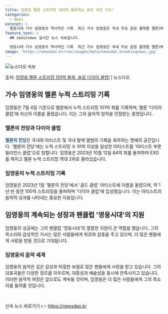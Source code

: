 ```yaml
---
title: 임영웅 멜론 스트리밍 101억 돌파하는 솔로 국민 가수!
categories:
  - News
excerpt: >
  영웅시대 가수 임영웅의 역사적인 기록  최근 가수 임영웅은 국내 주요 음원 플랫폼 멜론(Melon)에서 누적…
feature_text: >
  ## seoulnews 실시간 뉴스 속보입니다.

  영웅시대 가수 임영웅의 역사적인 기록  최근 가수 임영웅은 국내 주요 음원 플랫폼 멜론(Melon)에서 누적…
image: 'https://newsdao.kr/res/images/meta/newsdao_breakingnews.jpg'
---
```


![뉴스다오 속보](https://newsdao.kr/res/images/meta/newsdao_breakingnews.jpg)

<p>출처: <a href="https://newsdao.kr/4607" rel="dofollow">임영웅 멜론 스트리밍 101억 돌파, 솔로 다이아 클럽!</a> | 뉴스다오</p>

<h2 data-ke-size="size26">가수 임영웅의 멜론 누적 스트리밍 기록</h2>
임영웅은 7월 4일 기준으로 멜론에서 누적 스트리밍 101억 회를 기록하며, 멜론 '다이아 클럽'에 자신의 이름을 올렸습니다. 이는 그의 음악적 업적을 인정받는 증명입니다.

<h3 data-ke-size="size24">멜론의 전당과 다이아 클럽</h3>
<b><span style="color: #1a5490;">멜론의 전당</span></b>은 국내외 아티스트 및 국내 발매 앨범의 기록을 축하하는 명예의 공간입니다. '멜론의 전당'에는 누적 스트리밍 수 10억 이상을 달성한 아티스트를 '아티스트 부문 빌리언스 클럽'으로 칭합니다. 임영웅은 2023년 10월 12일 84억 회를 돌파하며 EXO를 제치고 멜론 누적 스트리밍 역대 2위로 올라섰습니다.

<h3 data-ke-size="size24">임영웅의 누적 스트리밍 기록</h3>
임영웅은 2023년 1월 '멜론의 전당'에서 '골드 클럽' 아티스트에 이름을 올렸으며, 약 1년 반 동안 100억 스트리밍을 돌파하며 '다이아 클럽'에 입성했습니다. 이는 아티스트의 음악적 성과를 나타내는 중요한 지표입니다.

<h2 data-ke-size="size26">임영웅의 계속되는 성장과 팬클럽 '영웅시대'의 지원</h2>
임영웅의 성공에는 그의 팬클럽 '영웅시대'의 열렬한 지원이 큰 역할을 했습니다. 그의 목소리와 감성적인 가사는 많은 사람들에게 위로와 감동을 주고 있으며, 더 많은 팬들에게 사랑을 받을 것으로 기대됩니다.

<h3 data-ke-size="size26">임영웅의 음악 세계</h3>
임영웅의 음악은 깊은 감성과 탁월한 보컬로 많은 팬들에게 사랑을 받고 있습니다. 그의 대표곡들은 다양한 장르를 아우르며, 대중성과 예술성을 동시에 만족시키고 있습니다. 이러한 음악적 여정은 앞으로도 계속될 것이며, 임영웅은 더 많은 사람들에게 그의 목소리를 들려줄 것입니다. <p data-ke-size="size16">&nbsp;</p> 

신속 뉴스 바로가기 👉 <a href="https://newsdao.kr" rel="dofollow">https://newsdao.kr</a>


